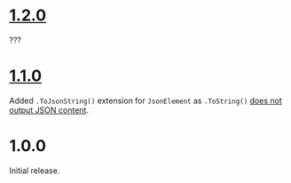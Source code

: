 # [1.2.0](???)

???

# [1.1.0](???)

Added `.ToJsonString()` extension for `JsonElement` as `.ToString()` [does not output JSON content](https://github.com/dotnet/runtime/issues/42502).

# 1.0.0

Initial release.